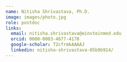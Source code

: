 ```yaml
---
name: Nitisha Shrivastava, Ph.D.
image: images/photo.jpg
role: postdoc
links:
  email: nitisha.shrivastava@einsteinmed.edu
  orcid: 0000-0003-4677-4178
  google-scholar: T2cfrmkAAAAJ
  linkedin: nitisha-shrivastava-05b9b914/
---
```


